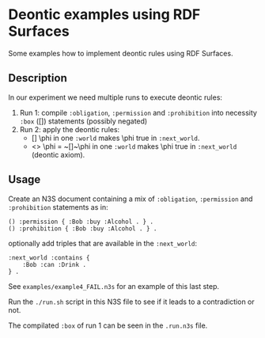 # Deontic examples using RDF Surfaces

Some examples how to implement deontic rules using RDF Surfaces.

## Description

In our experiment we need multiple runs to execute deontic rules:

1. Run 1: compile `:obligation`, `:permission` and `:prohibition` into necessity `:box` ([]) statements (possibly negated)
2. Run 2: apply the deontic rules:
    - [] \phi in one `:world` makes \phi true in `:next_world`.
    - <> \phi = ~[]~\phi in one `:world` makes \phi true in `:next_world` (deontic axiom).

## Usage

Create an N3S document containing a mix of `:obligation`, `:permission` and `:prohibition` statements as in:

```
() :permission { :Bob :buy :Alcohol . } .
() :prohibition { :Bob :buy :Alcohol . } .
```

optionally add triples that are available in the `:next_world`:

```
:next_world :contains {
    :Bob :can :Drink .
} .
```

See `examples/example4_FAIL.n3s` for an example of this last step.

Run the `./run.sh` script in this N3S file to see if it leads to a contradiction or not.

The compilated `:box` of run 1 can be seen in the `.run.n3s` file.